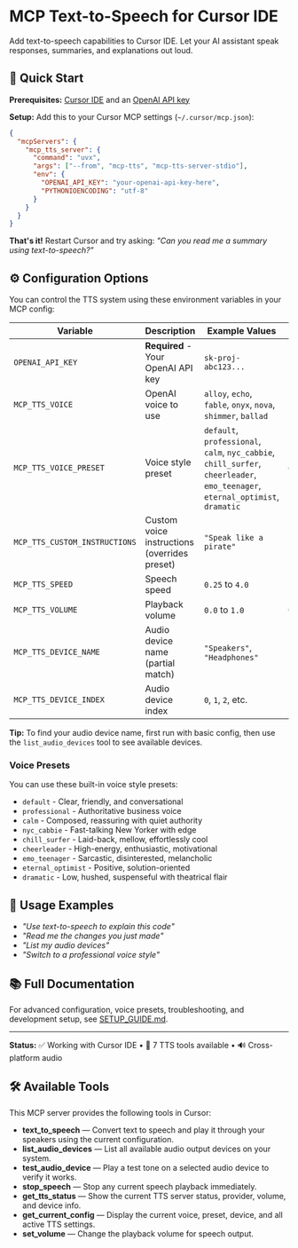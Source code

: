 # MCP Text-to-Speech for Cursor IDE

Add text-to-speech capabilities to Cursor IDE. Let your AI assistant speak responses, summaries, and explanations out loud.

## 🚀 Quick Start

**Prerequisites:** [Cursor IDE](https://cursor.sh) and an [OpenAI API key](https://platform.openai.com/api-keys)

**Setup:** Add this to your Cursor MCP settings (`~/.cursor/mcp.json`):

```json
{
  "mcpServers": {
    "mcp_tts_server": {
      "command": "uvx",
      "args": ["--from", "mcp-tts", "mcp-tts-server-stdio"],
      "env": {
        "OPENAI_API_KEY": "your-openai-api-key-here",
        "PYTHONIOENCODING": "utf-8"
      }
    }
  }
}
```

**That's it!** Restart Cursor and try asking: *"Can you read me a summary using text-to-speech?"*

## ⚙️ Configuration Options

You can control the TTS system using these environment variables in your MCP config:

| Variable | Description | Example Values | Default |
|----------|-------------|----------------|---------|
| `OPENAI_API_KEY` | **Required** - Your OpenAI API key | `sk-proj-abc123...` | - |
| `MCP_TTS_VOICE` | OpenAI voice to use | `alloy`, `echo`, `fable`, `onyx`, `nova`, `shimmer`, `ballad` | `ballad` |
| `MCP_TTS_VOICE_PRESET` | Voice style preset | `default`, `professional`, `calm`, `nyc_cabbie`, `chill_surfer`, `cheerleader`, `emo_teenager`, `eternal_optimist`, `dramatic` | `default` |
| `MCP_TTS_CUSTOM_INSTRUCTIONS` | Custom voice instructions (overrides preset) | `"Speak like a pirate"` | - |
| `MCP_TTS_SPEED` | Speech speed | `0.25` to `4.0` | `1.0` |
| `MCP_TTS_VOLUME` | Playback volume | `0.0` to `1.0` | `0.8` |
| `MCP_TTS_DEVICE_NAME` | Audio device name (partial match) | `"Speakers"`, `"Headphones"` | - |
| `MCP_TTS_DEVICE_INDEX` | Audio device index | `0`, `1`, `2`, etc. | - |

**Tip:** To find your audio device name, first run with basic config, then use the `list_audio_devices` tool to see available devices.

### Voice Presets

You can use these built-in voice style presets:
- `default` - Clear, friendly, and conversational
- `professional` - Authoritative business voice
- `calm` - Composed, reassuring with quiet authority
- `nyc_cabbie` - Fast-talking New Yorker with edge
- `chill_surfer` - Laid-back, mellow, effortlessly cool
- `cheerleader` - High-energy, enthusiastic, motivational
- `emo_teenager` - Sarcastic, disinterested, melancholic
- `eternal_optimist` - Positive, solution-oriented
- `dramatic` - Low, hushed, suspenseful with theatrical flair

## 🎵 Usage Examples

- *"Use text-to-speech to explain this code"*
- *"Read me the changes you just made"*  
- *"List my audio devices"*
- *"Switch to a professional voice style"*

## 📚 Full Documentation

For advanced configuration, voice presets, troubleshooting, and development setup, see [SETUP_GUIDE.md](SETUP_GUIDE.md).

---

**Status:** ✅ Working with Cursor IDE • 🎵 7 TTS tools available • 🔊 Cross-platform audio

## 🛠️ Available Tools

This MCP server provides the following tools in Cursor:

- **text_to_speech** — Convert text to speech and play it through your speakers using the current configuration.
- **list_audio_devices** — List all available audio output devices on your system.
- **test_audio_device** — Play a test tone on a selected audio device to verify it works.
- **stop_speech** — Stop any current speech playback immediately.
- **get_tts_status** — Show the current TTS server status, provider, volume, and device info.
- **get_current_config** — Display the current voice, preset, device, and all active TTS settings.
- **set_volume** — Change the playback volume for speech output.
